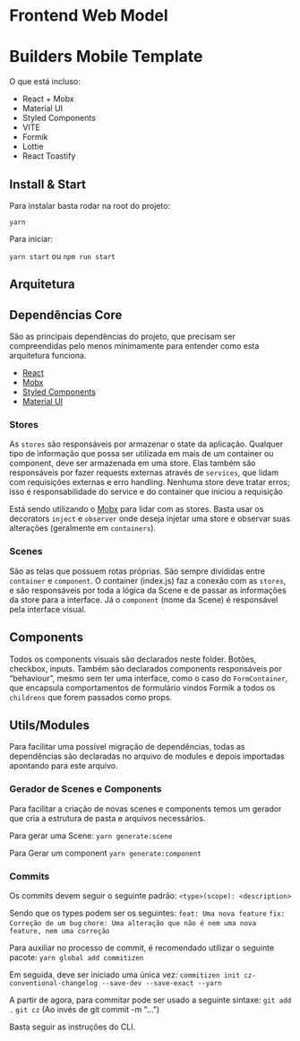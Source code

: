 # Frontend Web Model

# Builders Mobile Template

O que está incluso:

- React + Mobx
- Material UI
- Styled Components
- VITE
- Formik
- Lottie
- React Toastify

## Install & Start

Para instalar basta rodar na root do projeto:

`yarn`

Para iniciar:

`yarn start` ou `npm run start`

## Arquitetura

## Dependências Core

São as principais dependências do projeto, que precisam ser compreendidas pelo menos mínimamente para entender como esta arquitetura funciona.

- [React](https://reactjs.org/)
- [Mobx](https://mobx.js.org/)
- [Styled Components](https://www.styled-components.com/)
- [Material UI](https://material-ui.com/)

### Stores

As `stores` são responsáveis por armazenar o state da aplicação. Qualquer tipo de informação que possa ser utilizada em mais de um container ou component, deve ser armazenada em uma store. Elas também são responsáveis por fazer requests externas através de `services`, que lidam com requisições externas e erro handling. Nenhuma store deve tratar erros; isso é responsabilidade do service e do container que iniciou a requisição

Está sendo utilizando o [Mobx](https://mobx.js.org/) para lidar com as stores. Basta usar os decorators `inject` e `observer` onde deseja injetar uma store e observar suas alterações (geralmente em `containers`).

### Scenes

São as telas que possuem rotas próprias. São sempre divididas entre `container` e `component`. O container (index.js) faz a conexão com as `stores`, e são responsáveis por toda a lógica da Scene e de passar as informações da store para a interface. Já o `component` (nome da Scene) é responsável pela interface visual.

## Components

Todos os components visuais são declarados neste folder. Botões, checkbox, inputs. Também são declarados components responsáveis por “behaviour”, mesmo sem ter uma interface, como o caso do `FormContainer`, que encapsula comportamentos de formulário vindos Formik a todos os `childrens` que forem passados como props.

## Utils/Modules

Para facilitar uma possível migração de dependências, todas as dependências são declaradas no arquivo de modules e depois importadas apontando para este arquivo.

### Gerador de Scenes e Components

Para facilitar a criação de novas scenes e components temos um gerador que cria a estrutura de pasta e arquivos necessários.

Para gerar uma Scene:
`yarn generate:scene`

Para Gerar um component
`yarn generate:component`

### Commits

Os commits devem seguir o seguinte padrão:
`<type>(scope): <description>`

Sendo que os types podem ser os seguintes:
`feat: Uma nova feature`
`fix: Correção de um bug`
`chore: Uma alteração que não é nem uma nova feature, nem uma correção`

Para auxiliar no processo de commit, é recomendado utilizar o seguinte pacote:
`yarn global add commitizen`

Em seguida, deve ser iniciado uma única vez:
`commitizen init cz-conventional-changelog --save-dev --save-exact --yarn`

A partir de agora, para commitar pode ser usado a seguinte sintaxe:
`git add .`
`git cz` (Ao invés de git commit -m "...")

Basta seguir as instruções do CLI.
